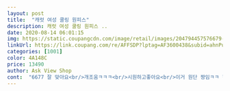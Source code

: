 ```yaml
---
layout: post 
title:  "캐럿 여성 쿨링 원피스" 
description: 캐럿 여성 쿨링 원피스 ..
date: 2020-08-14 06:01:15 
img: https://static.coupangcdn.com/image/retail/images/204794457576679-9f176ee1-c354-47b8-bb3b-594ef4fe128c.jpg 
linkUrl: https://link.coupang.com/re/AFFSDP?lptag=AF3600438&subid=ahnPublicAsk&pageKey=1806707557&itemId=3074168748&vendorItemId=71062054672&traceid=V0-113-8330fcd17cc9546f 
categories: [1001] 
color: 4A148C 
price: 13490 
author: Ask View Shop 
cont:  "6677 잘 맞아요<br/>개조움ㅋㅋㅋ<br/>시원하고좋아요<br/>이거 원단 짱임ㅋㅋ 한개삿다가 한개더 주문함<br/>재질이 래쉬가드느낌이구요 빗방울이 스며들지않고 튀네요ㅋ<br/>집에서 입을 원피스류 삿는디<br/>" 
---
```


